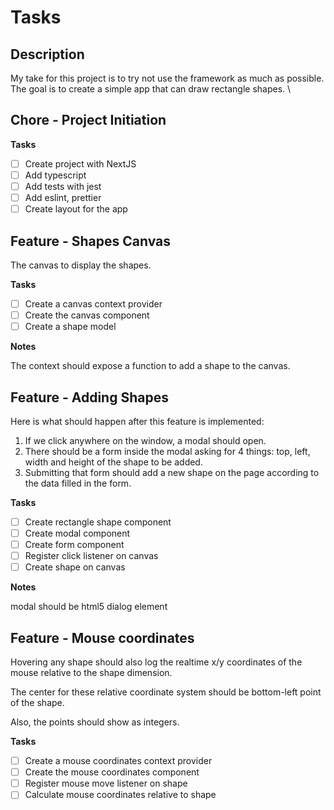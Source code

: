 # Tasks

## Description

My take for this project is to try not use the framework as much as possible. \
The goal is to create a simple app that can draw rectangle shapes. \

## Chore - Project Initiation

**Tasks**

- [ ] Create project with NextJS
- [ ] Add typescript
- [ ] Add tests with jest
- [ ] Add eslint, prettier
- [ ] Create layout for the app

## Feature - Shapes Canvas

The canvas to display the shapes.

**Tasks**

- [ ] Create a canvas context provider
- [ ] Create the canvas component
- [ ] Create a shape model

**Notes**

The context should expose a function to add a shape to the canvas.

## Feature - Adding Shapes

Here is what should happen after this feature is implemented:

1. If we click anywhere on the window, a modal should open.
2. There should be a form inside the modal asking for 4 things: top, left, width and height of the shape to be
   added.
3. Submitting that form should add a new shape on the page according to the data filled in the form.

**Tasks**

- [ ] Create rectangle shape component
- [ ] Create modal component
- [ ] Create form component
- [ ] Register click listener on canvas
- [ ] Create shape on canvas

**Notes**

modal should be html5 dialog element

## Feature - Mouse coordinates

Hovering any shape should also log the realtime x/y coordinates of the mouse relative to the shape dimension.

The center for these relative coordinate system should be bottom-left point of the shape.

Also, the points should show as integers.

**Tasks**

- [ ] Create a mouse coordinates context provider
- [ ] Create the mouse coordinates component
- [ ] Register mouse move listener on shape
- [ ] Calculate mouse coordinates relative to shape